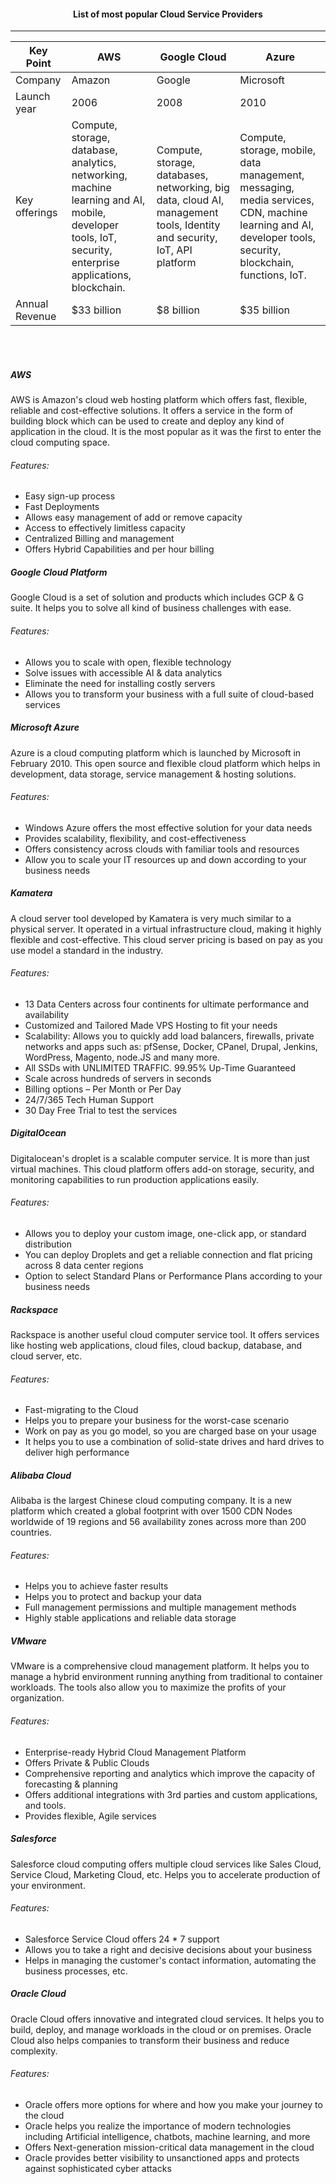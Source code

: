 #### <center> List of most popular Cloud Service Providers <center>
---


| Key Point      | AWS                                                                                                                                                      | Google Cloud                                                                                                            | Azure                                                                                                                                                      |
|----------------|----------------------------------------------------------------------------------------------------------------------------------------------------------|-------------------------------------------------------------------------------------------------------------------------|------------------------------------------------------------------------------------------------------------------------------------------------------------|
| Company        | Amazon                                                                                                                                                   | Google                                                                                                                  | Microsoft                                                                                                                                                  |
| Launch year    | 2006                                                                                                                                                     | 2008                                                                                                                    | 2010                                                                                                                                                       |
| Key offerings  | Compute, storage, database, analytics, networking, machine learning and AI, mobile, developer tools, IoT, security, enterprise applications, blockchain. | Compute, storage, databases, networking, big data, cloud AI, management tools, Identity and security, IoT, API platform | Compute, storage, mobile, data management, messaging, media services, CDN, machine learning and AI, developer tools, security, blockchain, functions, IoT. |
| Annual Revenue | $33 billion                                                                                                                                              | $8 billion                                                                                                              | $35 billion                                                                                                                                                |
<br> <br>

##### AWS
AWS is Amazon's cloud web hosting platform which offers fast, flexible, reliable and cost-effective solutions. It offers a service in the form of building block which can be used to create and deploy any kind of application in the cloud. It is the most popular as it was the first to enter the cloud computing space.

###### Features:

* Easy sign-up process
* Fast Deployments
* Allows easy management of add or remove capacity
* Access to effectively limitless capacity
* Centralized Billing and management
* Offers Hybrid Capabilities and per hour billing

##### Google Cloud Platform
Google Cloud is a set of solution and products which includes GCP & G suite. It helps you to solve all kind of business challenges with ease.

###### Features:
* Allows you to scale with open, flexible technology
* Solve issues with accessible AI & data analytics
* Eliminate the need for installing costly servers
* Allows you to transform your business with a full suite of cloud-based services


##### Microsoft Azure
Azure is a cloud computing platform which is launched by Microsoft in February 2010. This open source and flexible cloud platform which helps in development, data storage, service management & hosting solutions.

###### Features:
* Windows Azure offers the most effective solution for your data needs
* Provides scalability, flexibility, and cost-effectiveness
* Offers consistency across clouds with familiar tools and resources
* Allow you to scale your IT resources up and down according to your business needs

##### Kamatera
A cloud server tool developed by Kamatera is very much similar to a physical server. It operated in a virtual infrastructure cloud, making it highly flexible and cost-effective. This cloud server pricing is based on pay as you use model a standard in the industry.

###### Features:

* 13 Data Centers across four continents for ultimate performance and availability
* Customized and Tailored Made VPS Hosting to fit your needs
* Scalability: Allows you to quickly add load balancers, firewalls, private networks and apps such as: pfSense, Docker, CPanel, Drupal, Jenkins, WordPress, Magento, node.JS and many more.
* All SSDs with UNLIMITED TRAFFIC. 99.95% Up-Time Guaranteed
* Scale across hundreds of servers in seconds
* Billing options – Per Month or Per Day
* 24/7/365 Tech Human Support
* 30 Day Free Trial to test the services

##### DigitalOcean
Digitalocean's droplet is a scalable computer service. It is more than just virtual machines. This cloud platform offers add-on storage, security, and monitoring capabilities to run production applications easily.

###### Features:
* Allows you to deploy your custom image, one-click app, or standard distribution
* You can deploy Droplets and get a reliable connection and flat pricing across 8 data center regions
* Option to select Standard Plans or Performance Plans according to your business needs

##### Rackspace
Rackspace is another useful cloud computer service tool. It offers services like hosting web applications, cloud files, cloud backup, database, and cloud server, etc.

###### Features:
* Fast-migrating to the Cloud
* Helps you to prepare your business for the worst-case scenario
* Work on pay as you go model, so you are charged base on your usage
* It helps you to use a combination of solid-state drives and hard drives to deliver high performance

##### Alibaba Cloud
Alibaba is the largest Chinese cloud computing company. It is a new platform which created a global footprint with over 1500 CDN Nodes worldwide of 19 regions and 56 availability zones across more than 200 countries.

###### Features:
* Helps you to achieve faster results
* Helps you to protect and backup your data
* Full management permissions and multiple management methods
* Highly stable applications and reliable data storage

##### VMware
VMware is a comprehensive cloud management platform. It helps you to manage a hybrid environment running anything from traditional to container workloads. The tools also allow you to maximize the profits of your organization.

###### Features:

* Enterprise-ready Hybrid Cloud Management Platform
* Offers Private & Public Clouds
* Comprehensive reporting and analytics which improve the capacity of forecasting & planning
* Offers additional integrations with 3rd parties and custom applications, and tools.
* Provides flexible, Agile services

##### Salesforce
Salesforce cloud computing offers multiple cloud services like Sales Cloud, Service Cloud, Marketing Cloud, etc. Helps you to accelerate production of your environment.

###### Features:

* Salesforce Service Cloud offers 24 * 7 support
* Allows you to take a right and decisive decisions about your business
* Helps in managing the customer's contact information, automating the business processes, etc.

##### Oracle Cloud
Oracle Cloud offers innovative and integrated cloud services. It helps you to build, deploy, and manage workloads in the cloud or on premises. Oracle Cloud also helps companies to transform their business and reduce complexity.

###### Features:

* Oracle offers more options for where and how you make your journey to the cloud
* Oracle helps you realize the importance of modern technologies including Artificial intelligence, chatbots, machine learning, and more
* Offers Next-generation mission-critical data management in the cloud
* Oracle provides better visibility to unsanctioned apps and protects against sophisticated cyber attacks
